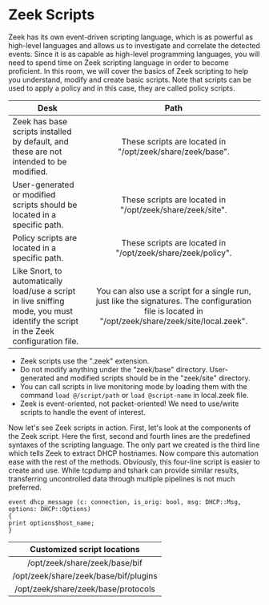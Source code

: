 # Zeek Scripts

Zeek has its own event-driven scripting language, which is as powerful as high-level languages and allows us to investigate and correlate the detected events. Since it is as capable as high-level programming languages, you will need to spend time on Zeek scripting language in order to become proficient. In this room, we will cover the basics of Zeek scripting to help you understand, modify and create basic scripts. Note that scripts can be used to apply a policy and in this case, they are called policy scripts.

| Desk | Path |
| ------------- | :------------------: |
| Zeek has base scripts installed by default, and these are not intended to be modified. | These scripts are located in  "/opt/zeek/share/zeek/base". |
| User-generated or modified scripts should be located in a specific path. | These scripts are located in "/opt/zeek/share/zeek/site". |
| Policy scripts are located in a specific path. | These scripts are located in "/opt/zeek/share/zeek/policy". |
| Like Snort, to automatically load/use a script in live sniffing mode, you must identify the script in the Zeek configuration file. | You can also use a script for a single run, just like the signatures. The configuration file is located in "/opt/zeek/share/zeek/site/local.zeek". |

* Zeek scripts use the ".zeek" extension.
* Do not modify anything under the "zeek/base" directory. User-generated and modified scripts should be in the "zeek/site" directory.
* You can call scripts in live monitoring mode by loading them with the command `load @/script/path` or `load @script-name` in local.zeek file. 
* Zeek is event-oriented, not packet-oriented! We need to use/write scripts to handle the event of interest.

Now let's see Zeek scripts in action. First, let's look at the components of the Zeek script. Here the first, second and fourth lines are the predefined syntaxes of the scripting language. The only part we created is the third line which tells Zeek to extract DHCP hostnames. Now compare this automation ease with the rest of the methods. Obviously, this four-line script is easier to create and use. While tcpdump and tshark can provide similar results, transferring uncontrolled data through multiple pipelines is not much preferred.

```shell
event dhcp_message (c: connection, is_orig: bool, msg: DHCP::Msg, options: DHCP::Options)
{
print options$host_name;
}
```

| Customized script locations |
| :----------: |
| /opt/zeek/share/zeek/base/bif |
| /opt/zeek/share/zeek/base/bif/plugins |
| /opt/zeek/share/zeek/base/protocols |
